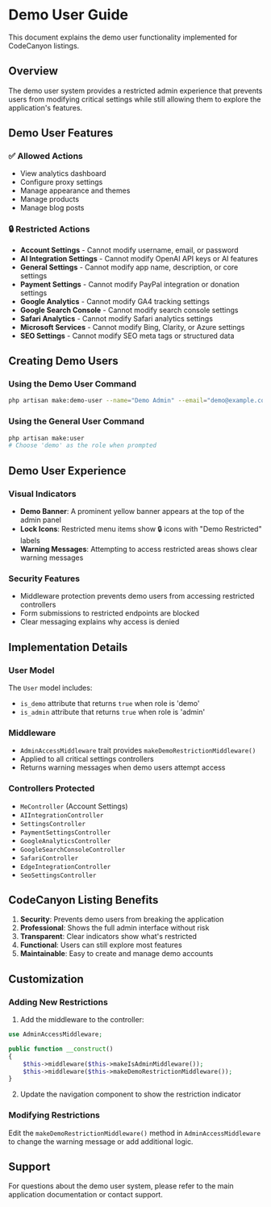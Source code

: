 # Demo User Guide

This document explains the demo user functionality implemented for CodeCanyon listings.

## Overview

The demo user system provides a restricted admin experience that prevents users from modifying critical settings while still allowing them to explore the application's features.

## Demo User Features

### ✅ Allowed Actions
- View analytics dashboard
- Configure proxy settings
- Manage appearance and themes
- Manage products
- Manage blog posts

### 🔒 Restricted Actions
- **Account Settings** - Cannot modify username, email, or password
- **AI Integration Settings** - Cannot modify OpenAI API keys or AI features
- **General Settings** - Cannot modify app name, description, or core settings
- **Payment Settings** - Cannot modify PayPal integration or donation settings
- **Google Analytics** - Cannot modify GA4 tracking settings
- **Google Search Console** - Cannot modify search console settings
- **Safari Analytics** - Cannot modify Safari analytics settings
- **Microsoft Services** - Cannot modify Bing, Clarity, or Azure settings
- **SEO Settings** - Cannot modify SEO meta tags or structured data

## Creating Demo Users

### Using the Demo User Command
```bash
php artisan make:demo-user --name="Demo Admin" --email="demo@example.com" --password="demo123456"
```

### Using the General User Command
```bash
php artisan make:user
# Choose 'demo' as the role when prompted
```

## Demo User Experience

### Visual Indicators
- **Demo Banner**: A prominent yellow banner appears at the top of the admin panel
- **Lock Icons**: Restricted menu items show 🔒 icons with "Demo Restricted" labels
- **Warning Messages**: Attempting to access restricted areas shows clear warning messages

### Security Features
- Middleware protection prevents demo users from accessing restricted controllers
- Form submissions to restricted endpoints are blocked
- Clear messaging explains why access is denied

## Implementation Details

### User Model
The `User` model includes:
- `is_demo` attribute that returns `true` when role is 'demo'
- `is_admin` attribute that returns `true` when role is 'admin'

### Middleware
- `AdminAccessMiddleware` trait provides `makeDemoRestrictionMiddleware()`
- Applied to all critical settings controllers
- Returns warning messages when demo users attempt access

### Controllers Protected
- `MeController` (Account Settings)
- `AIIntegrationController`
- `SettingsController`
- `PaymentSettingsController`
- `GoogleAnalyticsController`
- `GoogleSearchConsoleController`
- `SafariController`
- `EdgeIntegrationController`
- `SeoSettingsController`

## CodeCanyon Listing Benefits

1. **Security**: Prevents demo users from breaking the application
2. **Professional**: Shows the full admin interface without risk
3. **Transparent**: Clear indicators show what's restricted
4. **Functional**: Users can still explore most features
5. **Maintainable**: Easy to create and manage demo accounts

## Customization

### Adding New Restrictions
1. Add the middleware to the controller:
```php
use AdminAccessMiddleware;

public function __construct()
{
    $this->middleware($this->makeIsAdminMiddleware());
    $this->middleware($this->makeDemoRestrictionMiddleware());
}
```

2. Update the navigation component to show the restriction indicator

### Modifying Restrictions
Edit the `makeDemoRestrictionMiddleware()` method in `AdminAccessMiddleware` to change the warning message or add additional logic.

## Support

For questions about the demo user system, please refer to the main application documentation or contact support.
